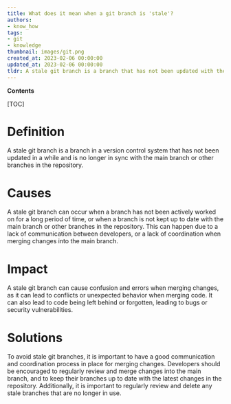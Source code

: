 ```yaml
---
title: What does it mean when a git branch is 'stale'?
authors:
- know_how
tags:
- git
- knowledge
thumbnail: images/git.png
created_at: 2023-02-06 00:00:00
updated_at: 2023-02-06 00:00:00
tldr: A stale git branch is a branch that has not been updated with the latest commit from the main branch.
---
```


**Contents**

[TOC]

# Definition
A stale git branch is a branch in a version control system that has not been updated in a while and is no longer in sync with the main branch or other branches in the repository.

# Causes
A stale git branch can occur when a branch has not been actively worked on for a long period of time, or when a branch is not kept up to date with the main branch or other branches in the repository. This can happen due to a lack of communication between developers, or a lack of coordination when merging changes into the main branch.

# Impact
A stale git branch can cause confusion and errors when merging changes, as it can lead to conflicts or unexpected behavior when merging code. It can also lead to code being left behind or forgotten, leading to bugs or security vulnerabilities.

# Solutions
To avoid stale git branches, it is important to have a good communication and coordination process in place for merging changes. Developers should be encouraged to regularly review and merge changes into the main branch, and to keep their branches up to date with the latest changes in the repository. Additionally, it is important to regularly review and delete any stale branches that are no longer in use.
